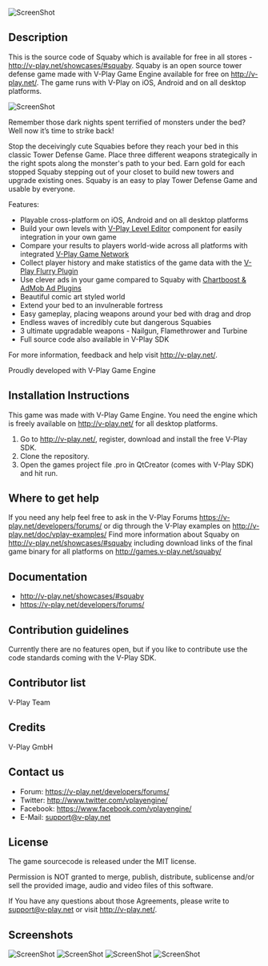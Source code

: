 ![ScreenShot](http://v-play.net/support/vplay-logo-simple-trans.png)

Description
-----------
This is the source code of Squaby which is available for free in all stores - http://v-play.net/showcases/#squaby. Squaby is an open source tower defense game made with V-Play Game Engine available for free on http://v-play.net/. The game runs with V-Play on iOS, Android and on all desktop platforms. 

![ScreenShot](http://v-play.net/doc/images/squaby-screenshot-01.png)

Remember those dark nights spent terrified of monsters under the bed? Well now it’s time to strike back! 

Stop the deceivingly cute Squabies before they reach your bed in this classic Tower Defense Game. Place three different weapons strategically in the right spots along the monster's path to your bed. Earn gold for each stopped Squaby stepping out of your closet to build new towers and upgrade existing ones. Squaby is an easy to play Tower Defense Game and usable by everyone. 

Features:
- Playable cross-platform on iOS, Android and on all desktop platforms
- Build your own levels with [V-Play Level Editor](http://v-play.net/doc/vplay1-leveleditor/) component for easily integration in your own game
- Compare your results to players world-wide across all platforms with integrated [V-Play Game Network](http://v-play.net/2013/12/how-to-increase-player-retention-with-v-play-game-network/)
- Collect player history and make statistics of the game data with the [V-Play Flurry Plugin](http://v-play.net/doc/vplay-group/#plugin-components/)
- Use clever ads in your game compared to Squaby with [Chartboost & AdMob Ad Plugins](http://v-play.net/doc/vplay-group/#plugin-components/)
- Beautiful comic art styled world 
- Extend your bed to an invulnerable fortress 
- Easy gameplay, placing weapons around your bed with drag and drop 
- Endless waves of incredibly cute but dangerous Squabies 
- 3 ultimate upgradable weapons - Nailgun, Flamethrower and Turbine 
- Full source code also available in V-Play SDK 

For more information, feedback and help visit http://v-play.net/. 

Proudly developed with V-Play Game Engine

Installation Instructions
-------------------------
This game was made with V-Play Game Engine. You need the engine which is freely available on http://v-play.net/ for all desktop platforms.

1. Go to http://v-play.net/, register, download and install the free V-Play SDK. 
2. Clone the repository.
3. Open the games project file .pro in QtCreator (comes with V-Play SDK) and hit run.

 
Where to get help
-----------------
If you need any help feel free to ask in the V-Play Forums https://v-play.net/developers/forums/ or dig through the V-Play examples on http://v-play.net/doc/vplay-examples/
Find more information about Squaby on http://v-play.net/showcases/#squaby including download links of the final game binary for all platforms on http://games.v-play.net/squaby/

Documentation
-------------
- http://v-play.net/showcases/#squaby
- https://v-play.net/developers/forums/ 

Contribution guidelines 
-----------------------
Currently there are no features open, but if you like to contribute use the code standards coming with the V-Play SDK.

Contributor list 
----------------
V-Play Team

Credits 
-------
V-Play GmbH

Contact us 
----------
- Forum: https://v-play.net/developers/forums/ 
- Twitter: http://www.twitter.com/vplayengine/
- Facebook: https://www.facebook.com/vplayengine/
- E-Mail: support@v-play.net

License  
-------
The game sourcecode is released under the MIT license.

Permission is NOT granted to merge, publish, distribute, sublicense and/or 
sell the provided image, audio and video files of this software.

If You have any questions about those Agreements, please write to support@v-play.net 
or visit http://v-play.net/.

Screenshots  
-----------
![ScreenShot](http://v-play.net/doc/images/squaby-screenshot-01.png)
![ScreenShot](http://v-play.net/doc/images/squaby1.png)
![ScreenShot](http://v-play.net/doc/images/squaby2.png)
![ScreenShot](http://v-play.net/doc/images/squaby3.png)